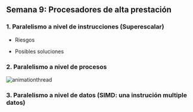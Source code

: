 ##  Semana 9: Procesadores de alta prestación

### 1. Paralelismo a nivel de instrucciones (Superescalar)

- Riesgos

- Posibles soluciones

### 2. Paralelismo a nivel de procesos

 ![animationthread](./img/animationthread.gif)

### 3. Paralelismo a nivel de datos (SIMD: una instrución multiple datos)

